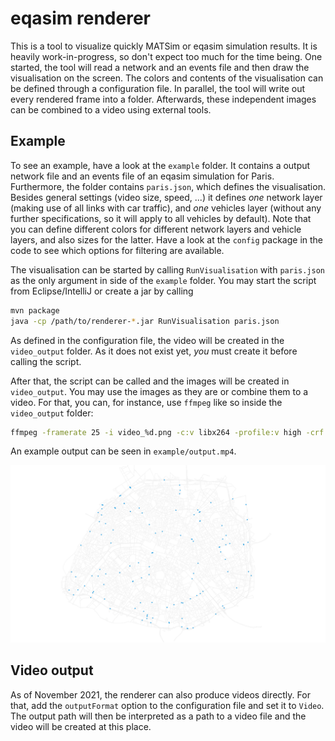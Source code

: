 # eqasim renderer

This is a tool to visualize quickly MATSim or eqasim simulation results. It is
heavily work-in-progress, so don't expect too much for the time being. One started,
the tool will read a network and an events file and then draw the visualisation
on the screen. The colors and contents of the visualisation can be defined through
a configuration file. In parallel, the tool will write out every rendered frame
into a folder. Afterwards, these independent images can be combined to a video
using external tools.

## Example

To see an example, have a look at the `example` folder. It contains a output
network file and an events file of an eqasim simulation for Paris. Furthermore,
the folder contains `paris.json`, which defines the visualisation. Besides
general settings (video size, speed, ...) it defines *one* network layer (making
use of all links with car traffic), and *one* vehicles layer (without any
further specifications, so it will apply to all vehicles by default). Note that
you can define different colors for different network layers and vehicle layers,
and also sizes for the latter. Have a look at the `config` package in the code
to see which options for filtering are available.

The visualisation can be started by calling `RunVisualisation` with `paris.json`
as the only argument in side of the `example` folder. You may start the script
from Eclipse/IntelliJ or create a jar by calling

```bash
mvn package
java -cp /path/to/renderer-*.jar RunVisualisation paris.json
```

As defined in the configuration file, the video will be created in the `video_output`
folder. As it does not exist yet, *you* must create it before calling the script.

After that, the script can be called and the images will be created in `video_output`.
You may use the images as they are or combine them to a video. For that, you can,
for instance, use `ffmpeg` like so inside the `video_output` folder:

```bash
ffmpeg -framerate 25 -i video_%d.png -c:v libx264 -profile:v high -crf 20 -pix_fmt yuv420p output.mp4
```

An example output can be seen in `example/output.mp4`.

![Example](example/output.png)

## Video output

As of November 2021, the renderer can also produce videos directly. For that, add the `outputFormat` option to the configuration file and set it to `Video`. The output path will then be interpreted as a path to a video file and the video will be created at this place.

